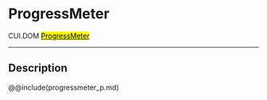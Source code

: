 # ProgressMeter
<span class="inheritance">CUI.DOM
<a href="#Documentation/elements/progressmeter"><mark>ProgressMeter</mark></a>
</span>
***

## Description

@@include(progressmeter_p.md)